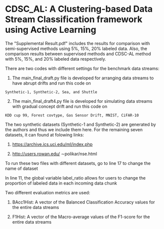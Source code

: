 # CDSC_AL: A Clustering-based Data Stream Classification framework using Active Learning

The "Supplemental Result.pdf" includes the results for comparison with semi-supervised methods using 5%, 15%, 20% labeled data. Also, the comparison results between supervised methods and CDSC-AL method with 5%, 15%, and 20% labeled data respectively.

There are two codes with different settings for the benchmark data streams:

  1. The main_final_draft.py file is developed for arranging data streams to have abrupt drifts and run this code on 
  
    Synthetic-1, Synthetic-2, Sea, and Shuttle
  
  2. The main_final_draft4.py file is developed for simulating data streams with gradual concept drift and run this code on 
  
    KDD cup 99, Forest covtype, Gas Sensor Drift, MNIST, CiFAR-10

The two synthetic datasets (Synthetic-1 and Synthetic-2) are generated by the authors and thus we include them here. For the remaining seven datasets, it can found at folowing links:
  1. https://archive.ics.uci.edu/ml/index.php
  
  2. http://users.rowan.edu/ ∼polikar/nse.html
  
To run these two files with different datasets, go to line 17 to change the name of dataset

In line 11, the global variable label_ratio allows for users to change the proportion of labeled data in each incoming data chunk

Two different evaluation metrics are used: 
  
  1. BAcc1Hist: A vector of the Balanced Classification Accuracy values for the entire data streams
  
  2. F1Hist: A vector of the Macro-average values of the F1-score for the entire data streams
